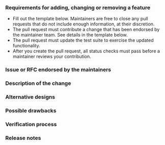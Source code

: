 ### Requirements for adding, changing or removing a feature

- Fill out the template below. Maintainers are free to close any pull requests that do not include enough information, at their discretion.
- The pull request must contribute a change that has been endorsed by the maintainer team. See details in the template below.
- The pull request must update the test suite to exercise the updated functionality.
- After you create the pull request, all status checks must pass before a maintainer reviews your contribution.

### Issue or RFC endorsed by the maintainers

<!--

Link to the issue or RFC to which your change relates. This link must be one of the following:

- An open issue with the `help-wanted` label
- An open issue with the `triaged` label
- An RFC with "accepted" status

To contribute an enhancement that isn't covered by one of the items above, please follow our guide for suggesting an enhancement:

https://github.com/whatterz/govuk-publishing-frontend/blob/master/CONTRIBUTING.md#suggesting-enhancements

To contribute other changes, you must use a different template. You can see all templates at:

https://github.com/whatterz/govuk-publishing-frontend/tree/master/.github/PULL_REQUEST_TEMPLATE.

-->

### Description of the change

<!--

We must be able to understand the design of your change from this description. The pull request may be closed at the maintainers' discretion if we can't get a good idea of what the code does from the description provided. Keep in mind that the maintainer reviewing this PR may not be familiar with or have worked with the code here recently, so please walk us through the concepts.

-->

### Alternative designs

<!-- Explain what other alternates you considered and why the proposed version was selected -->

### Possible drawbacks

<!-- What are the possible side-effects or negative impacts of the code change? -->

### Verification process

<!--

What process did you follow to verify that your change has the desired effects?

- How did you verify that all new functionality works as expected?
- How did you verify that all changed functionality works as expected?
- How did you verify that the change has not introduced any regressions?

Describe the actions you performed (including buttons you clicked, text you typed, commands you ran, etcetera), and describe the results you observed.

-->

### Release notes

<!--

Please describe the changes in a single line that explains this improvement in terms that a user can understand. This text forms part of the release notes.

If this change is not user-facing or notable enough to for release notes, you may use the strings "Not applicable" or "N/A" here.

Examples:

- The GitHub package now allows you to add co-authors to commits.
- Fixed an issue where multiple cursors did not work in a file with a single line.
- Increased the performance of searching and replacing across a whole project.

-->
